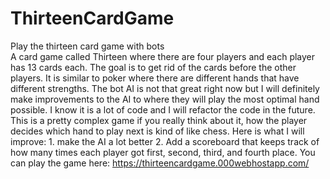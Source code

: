 # ThirteenCardGame
Play the thirteen card game with bots
<br>
A card game called Thirteen where there are four players and each player has 13 cards each. The goal is to get rid of the cards before the other players. It is similar to poker where there are different hands that have different strengths. The bot AI is not that great right now but I will definitely make improvements to the AI to where they will play the most optimal hand possible. I know it is a lot of code and I will refactor the code in the future. This is a pretty complex game if you really think about it, how the player decides which hand to play next is kind of like chess. Here is what I will improve: 1. make the AI a lot better 2. Add a scoreboard that keeps track of how many times each player got first, second, third, and fourth place. You can play the game here: https://thirteencardgame.000webhostapp.com/
